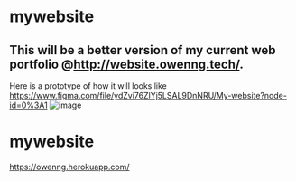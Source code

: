 # mywebsite

## This will be a better version of my current web portfolio @http://website.owenng.tech/.

Here is a prototype of how it will looks like 
https://www.figma.com/file/ydZvi76ZlYj5LSAL9DnNRU/My-website?node-id=0%3A1
![image](https://user-images.githubusercontent.com/54727272/118325900-26156400-b4d2-11eb-8032-1ac29d87ac7e.png)



# mywebsite
https://owenng.herokuapp.com/
